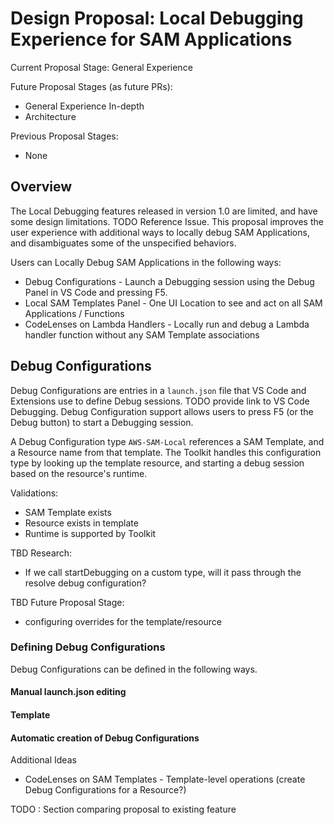 # Design Proposal: Local Debugging Experience for SAM Applications

Current Proposal Stage: General Experience

Future Proposal Stages (as future PRs):

-   General Experience In-depth
-   Architecture

Previous Proposal Stages:

-   None

## Overview

The Local Debugging features released in version 1.0 are limited, and have some design limitations. TODO Reference Issue. This proposal improves the user experience with additional ways to locally debug SAM Applications, and disambiguates some of the unspecified behaviors.

Users can Locally Debug SAM Applications in the following ways:

-   Debug Configurations - Launch a Debugging session using the Debug Panel in VS Code and pressing F5.
-   Local SAM Templates Panel - One UI Location to see and act on all SAM Applications / Functions
-   CodeLenses on Lambda Handlers - Locally run and debug a Lambda handler function without any SAM Template associations

## Debug Configurations

Debug Configurations are entries in a `launch.json` file that VS Code and Extensions use to define Debug sessions. TODO provide link to VS Code Debugging. Debug Configuration support allows users to press F5 (or the Debug button) to start a Debugging session.

A Debug Configuration type `AWS-SAM-Local` references a SAM Template, and a Resource name from that template. The Toolkit handles this configuration type by looking up the template resource, and starting a debug session based on the resource's runtime.

Validations:

-   SAM Template exists
-   Resource exists in template
-   Runtime is supported by Toolkit

TBD Research:

-   If we call startDebugging on a custom type, will it pass through the resolve debug configuration?

TBD Future Proposal Stage:

-   configuring overrides for the template/resource

### Defining Debug Configurations

Debug Configurations can be defined in the following ways.

#### Manual launch.json editing

#### Template

#### Automatic creation of Debug Configurations

Additional Ideas

-   CodeLenses on SAM Templates - Template-level operations (create Debug Configurations for a Resource?)

TODO : Section comparing proposal to existing feature

